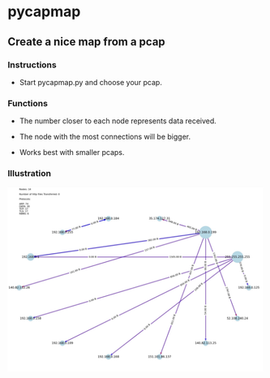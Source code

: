 # pycapmap

## Create a nice map from a pcap

### Instructions

* Start pycapmap.py and choose your pcap.

### Functions

* The number closer to each node represents data received.

* The node with the most connections will be bigger.

* Works best with smaller pcaps.

### Illustration

![Settings Window](https://github.com/VadAxel/pycapmap/blob/main/pycapmapill.jpg)
